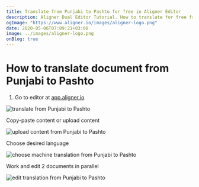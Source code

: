 ```yaml
---
title: Translate from Punjabi to Pashto for free in Aligner Editor
description: Aligner Dual Editor Tutorial. How to translate for free from Punjabi to Pashto. Aligner is multilingual document management platform. 
ogImage: "https://www.aligner.io/images/aligner-logo.png"
date: 2020-05-06T07:09:21+03:00
image: ../images/aligner-logo.png
onBlog: true
---
```


# How to translate document from Punjabi to Pashto

1. Go to editor at [app.aligner.io](https://app.aligner.io "Aligner App web page")

![translate from Punjabi to Pashto](../aligner-blank-editor.png "translate from Punjabi to Pashto")

Copy-paste content or upload content

![upload content from Punjabi to Pashto](../aligner-uploaded-document.png "upload content from Punjabi to Pashto")

Choose desired language

![choose machine translation from Punjabi to Pashto](../aligner-language-dropdown.png "choose machine translation from Punjabi to Pashto")

Work and edit 2 documents in parallel

![edit translation from Punjabi to Pashto](../aligner-double-sitded-editor.png "edit translation from Punjabi to Pashto")

